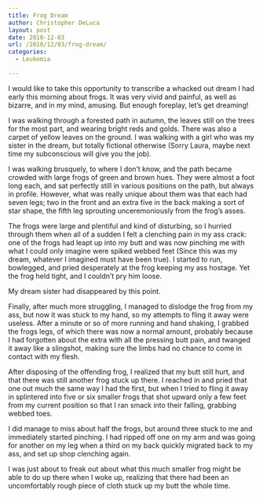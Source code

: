 ```yaml
---
title: Frog Dream
author: Christopher DeLuca
layout: post
date: 2010-12-03
url: /2010/12/03/frog-dream/
categories:
  - Leukemia

---
```

I would like to take this opportunity to transcribe a whacked out dream I had early this morning about frogs. It was very vivid and painful, as well as bizarre, and in my mind, amusing. But enough foreplay, let&#8217;s get dreaming!

I was walking through a forested path in autumn, the leaves still on the trees for the most part, and wearing bright reds and golds. There was also a carpet of yellow leaves on the ground. I was walking with a girl who was my sister in the dream, but totally fictional otherwise (Sorry Laura, maybe next time my subconscious will give you the job).

I was walking brusquely, to where I don&#8217;t know, and the path became crowded with large frogs of green and brown hues. They were almost a foot long each, and sat perfectly still in various positions on the path, but always in profile. However, what was really unique about them was that each had seven legs; two in the front and an extra five in the back making a sort of star shape, the fifth leg sprouting unceremoniously from the frog&#8217;s asses.

The frogs were large and plentiful and kind of disturbing, so I hurried through them when all of a sudden I felt a clenching pain in my ass crack: one of the frogs had leapt up into my butt and was now pinching me with what I could only imagine were spiked webbed feet (Since this was my dream, whatever I imagined must have been true). I started to run, bowlegged, and pried desperately at the frog keeping my ass hostage. Yet the frog held tight, and I couldn&#8217;t pry him loose.

My dream sister had disappeared by this point.

Finally, after much more struggling, I managed to dislodge the frog from my ass, but now it was stuck to my hand, so my attempts to fling it away were useless. After a minute or so of more running and hand shaking, I grabbed the frogs legs, of which there was now a normal amount, probably because I had forgotten about the extra with all the pressing butt pain, and twanged it away like a slingshot, making sure the limbs had no chance to come in contact with my flesh.

After disposing of the offending frog, I realized that my butt still hurt, and that there was still another frog stuck up there. I reached in and pried that one out much the same way I had the first, but when I tried to fling it away in splintered into five or six smaller frogs that shot upward only a few feet from my current position so that I ran smack into their falling, grabbing webbed toes.

I did manage to miss about half the frogs, but around three stuck to me and immediately started pinching. I had ripped off one on my arm and was going for another on my leg when a third on my back quickly migrated back to my ass, and set up shop clenching again.

I was just about to freak out about what this much smaller frog might be able to do up there when I woke up, realizing that there had been an uncomfortably rough piece of cloth stuck up my butt the whole time.
